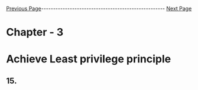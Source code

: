 

[Previous Page](https://github.com/EtricKombat/Course_Practical_Guide_EKS/blob/master/_docs/ch2/demo_cni.md)---------------------------------------------------- [Next Page](https://github.com/EtricKombat/Course_Practical_Guide_EKS/blob/master/_docs/ch3/iam_roles_for_service_account.md)



# Chapter - 3 
#  Achieve Least privilege principle

## 15. 
